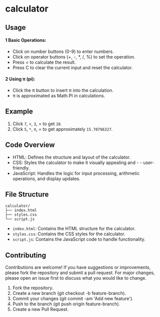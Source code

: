 # calculator
## Usage
#### 1 Basic Operations:

 - Click on number buttons (0-9) to enter numbers.
 - Click on operator buttons (+, -, *, /, %) to set the operation.
 - Press = to calculate the result.
 - Press C to clear the current input and reset the calculator.

#### 2 Using π (pi):

 - Click the π button to insert π into the calculation.
 - π is approximated as Math.PI in calculations.
## Example
 1. Click `7`, `+`, `3`, = to get `10`.
 2. Click `5`, `*`, `π`, = to get approximately `15.70796327`.
## Code Overview
 - HTML: Defines the structure and layout of the calculator.
 - CSS: Styles the calculator to make it visually appealing and - - user-friendly.
 - JavaScript: Handles the logic for input processing, arithmetic operations, and display updates.
## File Structure

```Copy code
calculator/
├── index.html
├── styles.css
└── script.js
```
 - `index.html`: Contains the HTML structure for the calculator.
 - `styles.css`: Contains the CSS styles for the calculator.
 - `script.js`: Contains the JavaScript code to handle functionality.
## Contributing
Contributions are welcome! If you have suggestions or improvements, please fork the repository and submit a pull request. For major changes, please open an issue first to discuss what you would like to change.

 1. Fork the repository.
 2. Create a new branch (git checkout -b feature-branch).
 3. Commit your changes (git commit -am 'Add new feature').
 4. Push to the branch (git push origin feature-branch).
 5. Create a new Pull Request.
